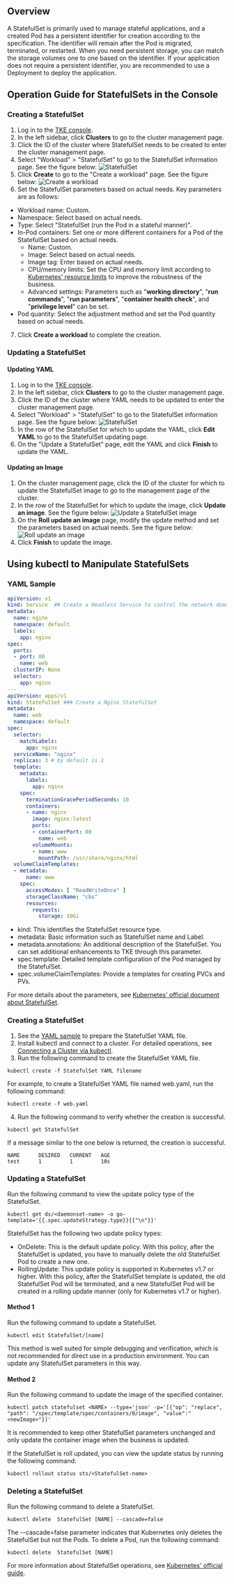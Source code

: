 ## Overview

A StatefulSet is primarily used to manage stateful applications, and a created Pod has a persistent identifier for creation according to the specification. The identifier will remain after the Pod is migrated, terminated, or restarted. When you need persistent storage, you can match the storage volumes one to one based on the identifier. If your application does not require a persistent identifier, you are recommended to use a Deployment to deploy the application.

## Operation Guide for StatefulSets in the Console

<span id="createStatefulSet"></span>
### Creating a StatefulSet

1. Log in to the [TKE console](https://console.cloud.tencent.com/tke2).
2. In the left sidebar, click **Clusters** to go to the cluster management page.
3. Click the ID of the cluster where StatefulSet needs to be created to enter the cluster management page.
4. Select "Workload" > "StatefulSet" to go to the StatefulSet information page. See the figure below:
![StatefulSet](https://main.qcloudimg.com/raw/088cf3a94126e30f79ec98d86f95353c.png)
5. Click **Create** to go to the "Create a workload" page. See the figure below:
![Create a workload](https://main.qcloudimg.com/raw/9df272797cbba0ea36523a920e7f1def.png)
6. Set the StatefulSet parameters based on actual needs. Key parameters are as follows:
 - Workload name: Custom.
 - Namespace: Select based on actual needs.
 - Type: Select "StatefulSet (run the Pod in a stateful manner)".
 - In-Pod containers: Set one or more different containers for a Pod of the StatefulSet based on actual needs.
    - Name: Custom.
    - Image: Select based on actual needs.
    - Image tag: Enter based on actual needs.
    - CPU/memory limits: Set the CPU and memory limit according to [Kubernetes' resource limits](https://kubernetes.io/docs/concepts/configuration/manage-compute-resources-container/) to improve the robustness of the business.
    - Advanced settings: Parameters such as "**working directory**", "**run commands**", "**run parameters**", "**container health check**", and "**privilege level**" can be set.
 - Pod quantity: Select the adjustment method and set the Pod quantity based on actual needs.
7. Click **Create a workload** to complete the creation.

### Updating a StatefulSet

#### Updating YAML

1. Log in to the [TKE console](https://console.cloud.tencent.com/tke2).
2. In the left sidebar, click **Clusters** to go to the cluster management page.
3. Click the ID of the cluster where YAML needs to be updated to enter the cluster management page.
4. Select "Workload" > "StatefulSet" to go to the StatefulSet information page. See the figure below:
![StatefulSet](https://main.qcloudimg.com/raw/88ece12d8464711824eadfb35db0c050.png)
5. In the row of the StatefulSet for which to update the YAML, click **Edit YAML** to go to the StatefulSet updating page.
6. On the "Update a StatefulSet" page, edit the YAML and click **Finish** to update the YAML.

#### Updating an Image

1. On the cluster management page, click the ID of the cluster for which to update the StatefulSet image to go to the management page of the cluster.
2. In the row of the StatefulSet for which to update the image, click **Update an image**. See the figure below:
![Update a StatefulSet image](https://main.qcloudimg.com/raw/d3ba6a1bef8f109e7fd0158107e7d6ec.png)
3. On the **Roll update an image** page, modify the update method and set the parameters based on actual needs. See the figure below:
![Roll update an image](https://main.qcloudimg.com/raw/d83f8f1d6313ccdae1b4ba09693ceee4.png)
4. Click **Finish** to update the image.

## Using kubectl to Manipulate StatefulSets

<span id="YAMLSample"></span>
### YAML Sample

```Yaml
apiVersion: v1
kind: Service  ## Create a Headless Service to control the network domain
metadata:
  name: nginx
  namespace: default
  labels:
    app: nginx
spec:
  ports:
  - port: 80
    name: web
  clusterIP: None
  selector:
    app: nginx
---
apiVersion: apps/v1
kind: StatefulSet ### Create a Nginx StatefulSet
metadata:
  name: web
  namespace: default
spec:
  selector:
    matchLabels:
      app: nginx
  serviceName: "nginx"
  replicas: 3 # by default is 1
  template:
    metadata:
      labels:
        app: nginx
    spec:
      terminationGracePeriodSeconds: 10
      containers:
      - name: nginx
        image: nginx:latest
        ports:
        - containerPort: 80
          name: web
        volumeMounts:
        - name: www
          mountPath: /usr/share/nginx/html
  volumeClaimTemplates:
  - metadata:
      name: www
    spec:
      accessModes: [ "ReadWriteOnce" ]
      storageClassName: "cbs"
      resources:
        requests:
          storage: 10Gi
```
- kind: This identifies the StatefulSet resource type.
- metadata: Basic information such as StatefulSet name and Label.
- metadata.annotations: An additional description of the StatefulSet. You can set additional enhancements to TKE through this parameter.
- spec.template: Detailed template configuration of the Pod managed by the StatefulSet.
- spec.volumeClaimTemplates: Provide a templates for creating PVCs and PVs.

For more details about the parameters, see [Kubernetes' official document about StatefulSet](https://kubernetes.io/docs/concepts/workloads/controllers/statefulset/).

### Creating a StatefulSet

1. See the [YAML sample](#YAMLSample) to prepare the StatefulSet YAML file.
2. Install kubectl and connect to a cluster. For detailed operations, see [Connecting a Cluster via kubectl](https://intl.cloud.tencent.com/document/product/457/8438).
3. Run the following command to create the StatefulSet YAML file.
```shell
kubectl create -f StatefulSet YAML filename
```
For example, to create a StatefulSet YAML file named web.yaml, run the following command:
```shell
kubectl create -f web.yaml
```
4. Run the following command to verify whether the creation is successful.
```shell
kubectl get StatefulSet
```
If a message similar to the one below is returned, the creation is successful.
```
NAME      DESIRED   CURRENT   AGE
test      1         1         10s
```

### Updating a StatefulSet

Run the following command to view the update policy type of the StatefulSet.
```
kubectl get ds/<daemonset-name> -o go-template='{{.spec.updateStrategy.type}}{{"\n"}}'
```
StatefulSet has the following two update policy types:
- OnDelete: This is the default update policy. With this policy, after the StatefulSet is updated, you have to manually delete the old StatefulSet Pod to create a new one.
- RollingUpdate: This update policy is supported in Kubernetes v1.7 or higher. With this policy, after the StatefulSet template is updated, the old StatefulSet Pod will be terminated, and a new StatefulSet Pod will be created in a rolling update manner (only for Kubernetes v1.7 or higher).

#### Method 1

Run the following command to update a StatefulSet.
```
kubectl edit StatefulSet/[name]
```
This method is well suited for simple debugging and verification, which is not recommended for direct use in a production environment. You can update any StatefulSet parameters in this way.

#### Method 2

Run the following command to update the image of the specified container.
```
kubectl patch statefulset <NAME> --type='json' -p='[{"op": "replace", "path": "/spec/template/spec/containers/0/image", "value":"<newImage>"}]'
```
It is recommended to keep other StatefulSet parameters unchanged and only update the container image when the business is updated.

If the StatefulSet is roll updated, you can view the update status by running the following command:
```
kubectl rollout status sts/<StatefulSet-name>
```

### Deleting a StatefulSet

Run the following command to delete a StatefulSet.
```
kubectl delete  StatefulSet [NAME] --cascade=false
```
The --cascade=false parameter indicates that Kubernetes only deletes the StatefulSet but not the Pods. To delete a Pod, run the following command:
```
kubectl delete  StatefulSet [NAME]
```
For more information about StatefulSet operations, see [Kubernetes' official guide](https://kubernetes.io/docs/tutorials/stateful-application/basic-stateful-set/#scaling-a-statefulset).

